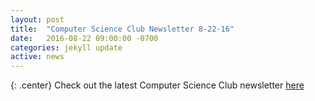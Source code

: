 ```yaml
---
layout: post
title:  "Computer Science Club Newsletter 8-22-16"
date:   2016-08-22 09:00:00 -0700
categories: jekyll update
active: news
---
```


{: .center}
Check out the latest Computer Science Club newsletter [here](http://csclub.sbcc.edu/newsletters/8-22-16newsletter.html)
